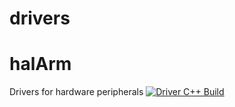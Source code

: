 # drivers
# halArm
Drivers for hardware peripherals 
[![Driver C++ Build](https://github.com/PowerOptimal/drivers/actions/workflows/c-cpp.yml/badge.svg)](https://github.com/PowerOptimal/drivers/actions/workflows/c-cpp.yml)
